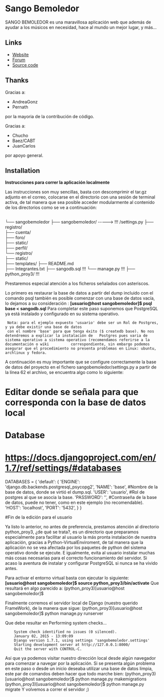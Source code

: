 # Sango Bemoledor

SANGO BEMOLEDOR es una maravillosa aplicación web que además de ayudar a los músicos en necesidad, hace al mundo un mejor lugar, y más...

## Links

* [Website](http://54.149.97.239/)
* [Forum](http://54.149.97.239/foro/categoria/sitio)
* [Source code](https://github.com/CABT/proyecto-03/)

## Thanks

Gracias a:

* AndreaGonz
* Pernath

por la mayoria de la contribución de código.

Gracias a:

* Chucho
* Baez/CABT
* JuanCarlos

por apoyo general.




## Installation

**Instrucciones para correr la aplicación localmente**

Las instrucciones son muy sencillas, basta con descomprimir el tar.gz adjunto en el correo, 
colocarse en el directorio con una sesión de terminal activa, de tal manera que sea posible acceder modularmente
al contenido de los directorios como se ve a continuación:
##
└── sangobemoledor
    ├── sangobemoledor/ -----> !!! /settings.py
    ├── registro/	
    ├── cuenta/ 		
    ├── foro/		
    ├── static/		
    ├── perfil/		
    └── registro/	
    ├── static/		
    ├── templates/
    ├── README.md	
    ├── Integrantes.txt
    ├── sangodb.sql       !!!
    └── manage.py         !!!
    ├── python_proy3/     !!!

    
 Prestaremos especial atención a los ficheros señalados con asteriscos. 
 
 Lo primero es restaurar la base de datos a partir del dump incluido con el comando psql 
 también es posible comenzar con una base de datos vacía, lo dejamos a su consideración :
 	**[usuario@host sangobemoledor]$ psql base < sangodb.sql**
 Para completar este paso suponemos que PostgreSQL ya está instalado y configurado en su sistema operativo.
 
	 Nota: para el ejemplo expuesto 'usuario' debe ser un Rol de Postgres, y ya debe existir una base de datos
	 con el nombre 'base' para que tenga éxito ($ createdb base). No nos detendremos a explicar la instalación de 	Postgres pues varia de sistema operativo a sistema operativo (recomendamos referirse a la documentación o wiki 			correspondiente, sin embargo podemos asegurar que el procedimiento no presenta problemas en Linux: ubuntu, 	archlinux y fedora.
	 
A continuación es muy importante que se configure correctamente la base de datos del proyecto en el fichero sangobemoledor/settings.py
a partir de la línea 62 el archivo, se encuentra algo como lo siguiente:
	
# Editar donde se señala para que corresponda con la base de datos local
# Database
# https://docs.djangoproject.com/en/1.7/ref/settings/#databases

DATABASES = {
    'default': {
        'ENGINE': 'django.db.backends.postgresql_psycopg2',
        'NAME': 'base',                                 #Nombre de la base de datos, donde se virtió el dump.sql.
        'USER': 'usuario',                                  #Rol de postgres al que se asocia la base.
        'PASSWORD': '',                                    #Contraseña de la base de datos, puede no tener, como en este ejemplo (no recomendable).
        'HOST': 'localhost',
        'PORT': '5432',
    }
}

#Fin de la edición para el usuario

Ya listo lo anterior, no antes de preferencia, prestamos atención al directorio python_proy3, ¿de qué se trata?, es un directorio que preparamos especialmente para facilitar al usuario la más pronta instalación de nuestra aplicación, gracias a Python-VirtualEnviroment, de tal manera que la aplicación no se vea afectada por los paquetes de python del sistema operativo donde se ejecute. E igualmente, evita al usuario instalar muchas más cosas necesarias para el  correcto funcionamiento del servidor. Si acaso la aventura de instalar y configurar PostgreSQL si nunca se ha vivido antes.

Para activar el entorno virtual basta con ejecutar lo siguiente:
	**[usuario@host sangobemoledor]$ source python_proy3/bin/activate**
Que resultará en algo parecido a:
	 (python_proy3)[usuario@host sangobemoledor]$ 
	
Finalmente corremos el servidor local de Django (nuestro querido FrameWork), de la manera que sigue:
	(python_proy3)[usuario@host sangobemoledor]$ python manage.py runserver

Que debe resultar en 
		Performing system checks...

		System check identified no issues (0 silenced).
		January 02, 2015 - 13:09:09
		Django version 1.7.1, using settings 'sangobemoledor.settings'
		Starting development server at http://127.0.0.1:8000/
		Quit the server with CONTROL-C.

Así que ya podemos visitar nuestro dirección local desde algún navegador para comenzar a navegar por la aplicación.
Si se presenta algún problema en este paso o desde un inicio deseaba utilizar una base de datos limpia, este par de comandos deben hacer que todo
marche bien:
	(python_proy3)[usuario@host sangobemoledor]$ python manage.py makemigrations
	(python_proy3)[usuario@host sangobemoledor]$ python manage.py migrate
	Y volvemos a correr el servidor ;)
 
 

	
